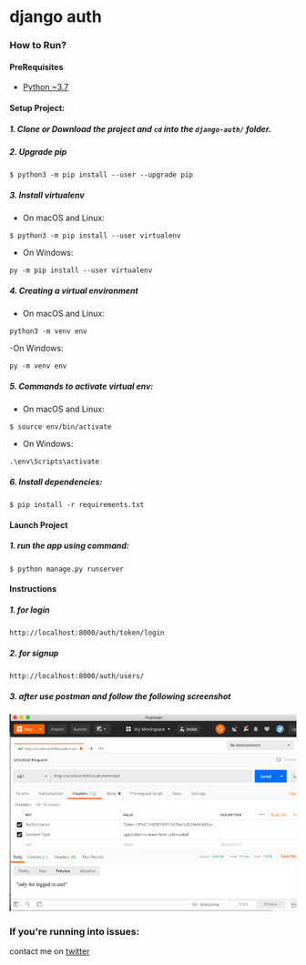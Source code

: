 # django auth



### How to Run?

#### PreRequisites
  * [Python ~3.7](https://www.python.org/)
  
#### Setup Project:
#####  1. Clone or Download the project and `cd` into the `django-auth/` folder.

#####  2. Upgrade pip
   ```
   $ python3 -m pip install --user --upgrade pip
   ```

#####  3. Install virtualenv
  - On macOS and Linux:
  ```
  $ python3 -m pip install --user virtualenv
  ```

  - On Windows:
  ```
  py -m pip install --user virtualenv
  ```
  
  
##### 4. Creating a virtual environment
 - On macOS and Linux:
 
 ```
 python3 -m venv env
 ```
 
 -On Windows:
 ```
 py -m venv env
 ```
#####  5. Commands to activate virtual env:

  - On macOS and Linux:
  ```
  $ source env/bin/activate
  ```

  - On Windows:
  ```
  .\env\Scripts\activate
  ```

#####  6. Install dependencies:
  ```
  $ pip install -r requirements.txt
  ```

#### Launch Project
#####  1. run the app using command:
  ```
  $ python manage.py runserver
  ```
#### Instructions
##### 1. for login
```
http://localhost:8000/auth/token/login
```
##### 2. for signup
```
http://localhost:8000/auth/users/
```
##### 3. after use postman and follow the following screenshot

![alt](img/postmanget.png)

### If you're running into issues:
contact me on [twitter](https://www.twitter.com/harshsahu97/)
